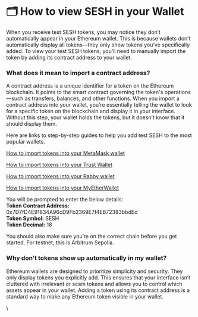 # 🗂️ How to view SESH in your Wallet

When you receive test SESH tokens, you may notice they don’t automatically appear in your Ethereum wallet. This is because wallets don’t automatically display all tokens—they only show tokens you’ve specifically added. To view your test SESH tokens, you’ll need to manually import the token by adding its contract address to your wallet.

### What does it mean to import a contract address?

A contract address is a unique identifier for a token on the Ethereum blockchain. It points to the smart contract governing the token's operations—such as transfers, balances, and other functions. When you import a contract address into your wallet, you’re essentially telling the wallet to look for a specific token on the blockchain and display it in your interface. Without this step, your wallet holds the tokens, but it doesn’t know that it should display them.

Here are links to step-by-step guides to help you add test SESH to the most popular wallets.

[How to import tokens into your MetaMask wallet](https://support.metamask.io/manage-crypto/tokens/how-to-display-tokens-in-metamask/#how-to-add-a-custom-token)

[How to import tokens into your Trust Wallet](https://trustwallet.com/blog/web3/how-to-add-a-custom-token-using-trust-wallet)

[How to import tokens into your Rabby wallet ](https://support.rabby.io/hc/en-us/articles/11319672399247-List-of-supported-chains-and-tokens)

[How to import tokens into your MyEtherWallet](https://help.myetherwallet.com/en/articles/5974186-custom-tokens-on-mew)

You will be prompted to enter the below details:\
**Token Contract Address:** 0x7D7fD4E91834A96cD9Fb2369E7f4EB72383bbdEd\
**Token Symbol:** SESH\
**Token Decimal:** 18

You should also make sure you’re on the correct chain before you get started. For testnet, this is Arbitrum Sepolia.&#x20;

### Why don’t tokens show up automatically in my wallet?&#x20;

Ethereum wallets are designed to prioritize simplicity and security. They only display tokens you explicitly add. This ensures that your interface isn’t cluttered with irrelevant or scam tokens and allows you to control which assets appear in your wallet. Adding a token using its contract address is a standard way to make any Ethereum token visible in your wallet.

\
